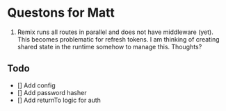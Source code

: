 # Questons for Matt

1. Remix runs all routes in parallel and does not have middleware (yet). This becomes problematic for refresh tokens. I am thinking of creating shared state in the runtime somehow to manage this. Thoughts?

## Todo

- [] Add config
- [] Add password hasher
- [] Add returnTo logic for auth
